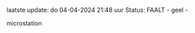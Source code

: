 laatste update: 
do 04-04-2024 21:48   uur 
Status: FAALT - geel - 
<div class="service Y">microstation</div>